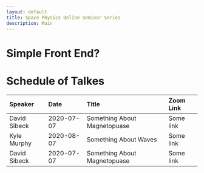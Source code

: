 ```yaml
---
layout: default
title: Space Physics Online Seminar Series
description: Main
---
```


# Simple Front End?

# Schedule of Talkes

| Speaker | Date | Title | Zoom Link |
|:--------|:-----|:------|:----------|
| David Sibeck | 2020-07-07 | Something About Magnetopuase | Some link |
| Kyle Murphy | 2020-08-07 | Something About Waves | Some link |
| David Sibeck | 2020-07-07 | Something About Magnetopuase | Some link |

